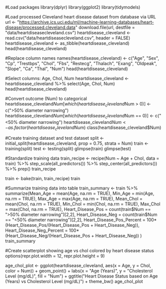 #Load packages
library(dplyr)
library(ggplot2)
library(tidymodels)

#Load processed Cleveland heart disease dataset from database via URL
url <- "https://archive.ics.uci.edu/ml/machine-learning-databases/heart-disease/processed.cleveland.data"
download.file(url, destfile =  "data/heartdiseasecleveland.csv")
heartdisease_cleveland <- read.csv("data/heartdiseasecleveland.csv", header = FALSE)
heartdisease_cleveland <- as_tibble(heartdisease_cleveland)
head(heartdisease_cleveland)

#Replace column names
names(heartdisease_cleveland) <- c("Age", "Sex", "Cp", "Trestbps", "Chol", "Fbs", "Restecg", "Thalach", "Exang", "Oldpeak", "Slope", "Ca", "Thal", "Num")
head(heartdisease_cleveland)

#Select columns: Age, Chol, Num
heartdisease_cleveland <- heartdisease_cleveland %>%
  select(Age, Chol, Num)
head(heartdisease_cleveland)

#Convert outcome (Num) to categorical
heartdisease_cleveland$Num[which(heartdisease_cleveland$Num > 0)] <- c(">50% diameter narrowing")
heartdisease_cleveland$Num[which(heartdisease_cleveland$Num == 0)] <- c("<50% diameter narrowing")
heartdisease_cleveland$Num <- as.factor(heartdisease_cleveland$Num)
class(heartdisease_cleveland$Num) 

#Create training dataset and test dataset
split <- initial_split(heartdisease_cleveland, prop = 0.75, strata = Num)
train <- training(split)
test <- testing(split)
glimpse(train)
glimpse(test)

#Standardize training data
train_recipe <- recipe(Num ~ Age + Chol, data = train) %>%
    step_scale(all_predictors()) %>%
    step_center(all_predictors()) %>%
    prep()
train_recipe

train <- bake(train, train_recipe)
train

#Summarize training data into table 
train_summary <- train %>%
    summarize(Mean_Age = mean(Age, na.rm = TRUE),
              Min_Age = min(Age, na.rm = TRUE),
              Max_Age = max(Age, na.rm = TRUE),
              Mean_Chol = mean(Chol, na.rm = TRUE),
              Min_Chol = min(Chol, na.rm = TRUE),
              Max_Chol = max(Chol, na.rm = TRUE),
              Heart_Disease_Pos = count(train$Num == ">50% diameter narrowing")[2,2],
              Heart_Disease_Neg = count(train$Num == "<50% diameter narrowing")[2,2],
              Heart_Disease_Pos_Percent = 100*(Heart_Disease_Pos/(Heart_Disease_Pos + Heart_Disease_Neg)),
              Heart_Disease_Neg_Percent = 100*(Heart_Disease_Neg/(Heart_Disease_Pos + Heart_Disease_Neg)) 
)
train_summary

#Create scatterplot showing age vs chol colored by heart disease status
options(repr.plot.width = 12, repr.plot.height = 9) 

age_chol_plot <- ggplot(heartdisease_cleveland, aes(x = Age, y = Chol, color = Num)) + 
    geom_point() + 
    labs(x = "Age (Years)", y = "Cholesterol Level (mg/dL)", fill = "Num") +
    ggtitle("Heart Disease Status based on Age (Years) vs Cholesterol Level (mg/dL)") +
    theme_bw()
age_chol_plot